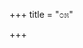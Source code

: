 +++
title = "೦೫"

+++


<div class="js_include " url="/kannaDa/padya/kumAra-vyAsa-bhArata/vishvAsa-prastuti/09_shalya/05/_index.md"  newLevelForH1="3" includeTitle="true"  > </div>